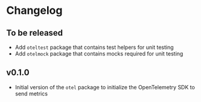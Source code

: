# Changelog

## To be released

- Add `oteltest` package that contains test helpers for unit testing
- Add `otelmock` package that contains mocks required for unit testing

## v0.1.0

- Initial version of the `otel` package to initialize the OpenTelemetry SDK to send metrics
